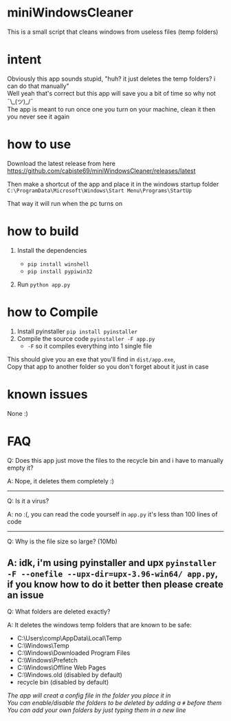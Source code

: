 # miniWindowsCleaner
This is a small script that cleans windows from useless files (temp folders)

# intent 
Obviously this app sounds stupid, "huh? it just deletes the temp folders? i can do that manually"  
Well yeah that's correct but this app will save you a bit of time so why not ¯\\\_(ツ)\_/¯  
The app is meant to run once one you turn on your machine, clean it then you never see it again

# how to use
Download the latest release from here https://github.com/cabiste69/miniWindowsCleaner/releases/latest

Then make a shortcut of the app and place it in the windows startup folder `C:\ProgramData\Microsoft\Windows\Start Menu\Programs\StartUp`

That way it will run when the pc turns on

# how to build

1. Install the dependencies 
   - `pip install winshell`
   - `pip install pypiwin32`

2. Run `python app.py`

# how to Compile

1. Install pyinstaller `pip install pyinstaller`
2. Compile the source code `pyinstaller -F app.py`
   - `-F` so it compiles everything into 1 single file

This should give you an exe that you'll find in `dist/app.exe`,  
Copy that app to another folder so you don't forget about it just in case

# known issues 
None :)

# FAQ
Q: Does this app just move the files to the recycle bin and i have to manually empty it?

A: Nope, it deletes them completely :)

---

Q: Is it a virus?

A: no :(, you can read the code yourself in `app.py` it's less than 100 lines of code

---

Q: Why is the file size so large? (10Mb)

A: idk, i'm using pyinstaller and upx `pyinstaller -F --onefile --upx-dir=upx-3.96-win64/ app.py`, if you know how to do it better then please create an issue
---

Q: What folders are deleted exactly?

A: It deletes the windows temp folders that are known to be safe:
   - C:\Users\comp\AppData\Local\Temp
   - C:\Windows\Temp
   - C:\Windows\Downloaded Program Files
   - C:\Windows\Prefetch
   - C:\Windows\Offline Web Pages
   - C:\Windows.old (disabled by default)
   - recycle bin (disabled by default)

  *The app will creat a config file in the folder you place it in*  
  *You can enable/disable the folders to be deleted by adding a `#` before them*  
  *You can add your own folders by just typing them in a new line*  